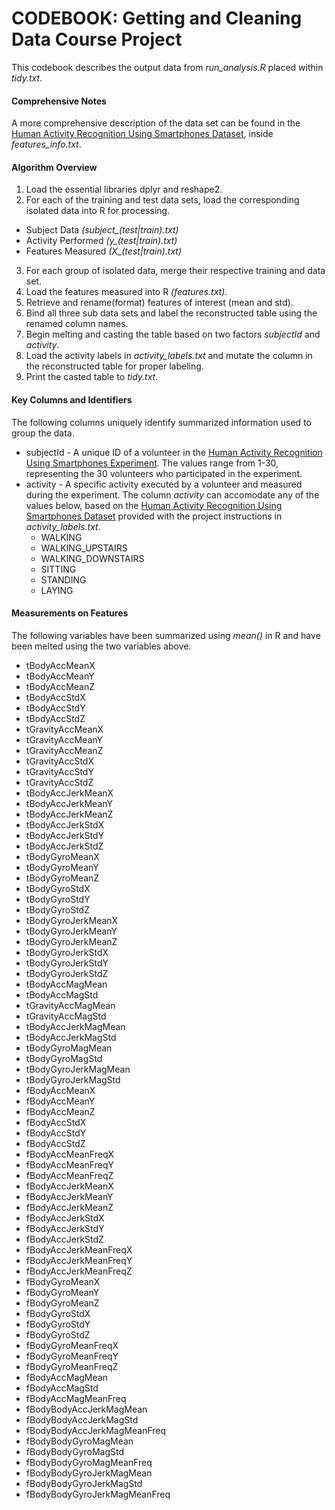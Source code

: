 # CODEBOOK: Getting and Cleaning Data Course Project
This codebook describes the output data from *run_analysis.R* placed within *tidy.txt*.

#### Comprehensive Notes
A more comprehensive description of the data set can be found in the [Human Activity Recognition Using Smartphones Dataset](https://d396qusza40orc.cloudfront.net/getdata%2Fprojectfiles%2FUCI%20HAR%20Dataset.zip), inside *features_info.txt*.

#### Algorithm Overview
1. Load the essential libraries dplyr and reshape2.
2. For each of the training and test data sets, load the corresponding isolated data into R for processing.
  * Subject Data *(subject_(test|train).txt)*
  * Activity Performed *(y_(test|train).txt)*
  * Features Measured *(X_(test|train).txt)*
3. For each group of isolated data, merge their respective training and data set.
4. Load the features measured into R _(features.txt)_.
5. Retrieve and rename(format) features of interest (mean and std).
6. Bind all three sub data sets and label the reconstructed table using the renamed column names.
7. Begin melting and casting the table based on two factors _subjectId_ and _activity_.
8. Load the activity labels in *activity_labels.txt* and mutate the column in the reconstructed table for proper labeling.
9. Print the casted table to _tidy.txt_.

#### Key Columns and Identifiers
The following columns uniquely identify summarized information used to group the data.
  * subjectId - A unique ID of a volunteer in the [Human Activity Recognition Using Smartphones Experiment](https://d396qusza40orc.cloudfront.net/getdata%2Fprojectfiles%2FUCI%20HAR%20Dataset.zip). The values range from 1-30, representing the 30 volunteers who participated in the experiment.
  * activity - A specific activity executed by a volunteer and measured during the experiment. The column *activity* can accomodate any of the values below, based on the [Human Activity Recognition Using Smartphones Dataset](https://d396qusza40orc.cloudfront.net/getdata%2Fprojectfiles%2FUCI%20HAR%20Dataset.zip) provided with the project instructions in *activity_labels.txt*.
     * WALKING
     * WALKING_UPSTAIRS
     * WALKING_DOWNSTAIRS
     * SITTING
     * STANDING
     * LAYING

#### Measurements on Features
The following variables have been summarized using *mean()* in R and have been melted using the two variables above.

  * tBodyAccMeanX
  * tBodyAccMeanY
  * tBodyAccMeanZ
  * tBodyAccStdX
  * tBodyAccStdY
  * tBodyAccStdZ
  * tGravityAccMeanX
  * tGravityAccMeanY
  * tGravityAccMeanZ
  * tGravityAccStdX
  * tGravityAccStdY
  * tGravityAccStdZ
  * tBodyAccJerkMeanX
  * tBodyAccJerkMeanY
  * tBodyAccJerkMeanZ
  * tBodyAccJerkStdX
  * tBodyAccJerkStdY
  * tBodyAccJerkStdZ
  * tBodyGyroMeanX
  * tBodyGyroMeanY
  * tBodyGyroMeanZ
  * tBodyGyroStdX
  * tBodyGyroStdY
  * tBodyGyroStdZ
  * tBodyGyroJerkMeanX
  * tBodyGyroJerkMeanY
  * tBodyGyroJerkMeanZ
  * tBodyGyroJerkStdX
  * tBodyGyroJerkStdY
  * tBodyGyroJerkStdZ
  * tBodyAccMagMean
  * tBodyAccMagStd
  * tGravityAccMagMean
  * tGravityAccMagStd
  * tBodyAccJerkMagMean
  * tBodyAccJerkMagStd
  * tBodyGyroMagMean
  * tBodyGyroMagStd
  * tBodyGyroJerkMagMean
  * tBodyGyroJerkMagStd
  * fBodyAccMeanX
  * fBodyAccMeanY
  * fBodyAccMeanZ
  * fBodyAccStdX
  * fBodyAccStdY
  * fBodyAccStdZ
  * fBodyAccMeanFreqX
  * fBodyAccMeanFreqY
  * fBodyAccMeanFreqZ
  * fBodyAccJerkMeanX
  * fBodyAccJerkMeanY
  * fBodyAccJerkMeanZ
  * fBodyAccJerkStdX
  * fBodyAccJerkStdY
  * fBodyAccJerkStdZ
  * fBodyAccJerkMeanFreqX
  * fBodyAccJerkMeanFreqY
  * fBodyAccJerkMeanFreqZ
  * fBodyGyroMeanX
  * fBodyGyroMeanY
  * fBodyGyroMeanZ
  * fBodyGyroStdX
  * fBodyGyroStdY
  * fBodyGyroStdZ
  * fBodyGyroMeanFreqX
  * fBodyGyroMeanFreqY
  * fBodyGyroMeanFreqZ
  * fBodyAccMagMean
  * fBodyAccMagStd
  * fBodyAccMagMeanFreq
  * fBodyBodyAccJerkMagMean
  * fBodyBodyAccJerkMagStd
  * fBodyBodyAccJerkMagMeanFreq
  * fBodyBodyGyroMagMean
  * fBodyBodyGyroMagStd
  * fBodyBodyGyroMagMeanFreq
  * fBodyBodyGyroJerkMagMean
  * fBodyBodyGyroJerkMagStd
  * fBodyBodyGyroJerkMagMeanFreq
